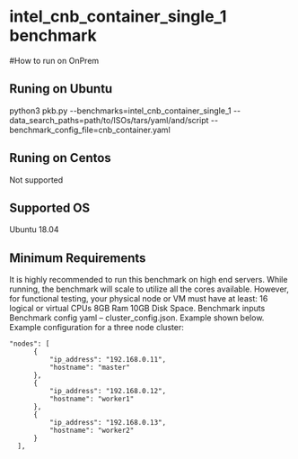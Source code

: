 # intel_cnb_container_single_1 benchmark

#How to run on OnPrem
## Runing on Ubuntu
  python3 pkb.py --benchmarks=intel_cnb_container_single_1 --data_search_paths=path/to/ISOs/tars/yaml/and/script --benchmark_config_file=cnb_container.yaml
## Runing on Centos
  Not supported
## Supported OS
  Ubuntu 18.04

## Minimum Requirements
   It is highly recommended to run this benchmark on high end servers. While running, the benchmark will scale to utilize all the cores available. However, for functional testing, your physical node or VM must have at least:
	16 logical or virtual CPUs
	8GB Ram
	10GB Disk Space.
Benchmark inputs
Benchmark config yaml – cluster_config.json. Example shown below.
Example configuration for a three node cluster:
  ```
 "nodes": [
        {
            "ip_address": "192.168.0.11",
            "hostname": "master"
        },
        {
            "ip_address": "192.168.0.12",
            "hostname": "worker1"
        },
        {
            "ip_address": "192.168.0.13",
            "hostname": "worker2"
        }
    ],


